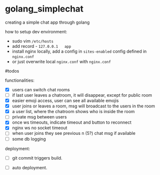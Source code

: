 # golang_simplechat
creating a simple chat app through golang



how to setup dev environment:

- sudo vim `/etc/hosts`
- add record - `127.0.0.1   app`
- install nginx locally, add a config in `sites-enabled` config defined in `nginx.conf`
- or just overwrite local `nginx.conf` with `nginx.conf` 




#todos

functionalities:
- [x] users can switch chat rooms
- [ ] if last user leaves a chatroom, it will disappear, except for public room
- [x] easier emoji access, user can see all available emojis
- [x] user joins or leaves a room, msg will broadcast to the users in the room
- [x] a user list, where the chatroom shows who is inside the room
- [ ] private msg between users
- [x] once ws timeouts, indicate timeout and button to reconnect
- [x] nginx ws no socket timeout
- [ ] when user joins they see previous n (5?) chat msg if available
- [ ] some db logging

deployment:
- [ ] git commit triggers build.
- [ ] auto deployment. 

